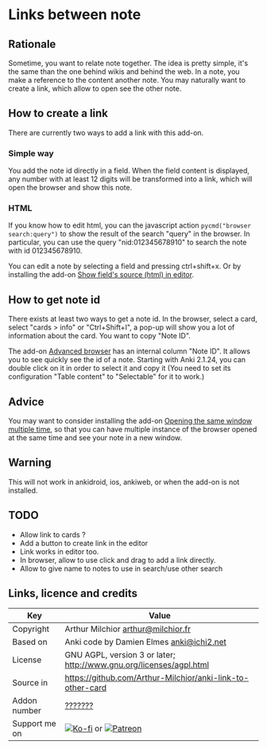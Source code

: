 # Links between note
## Rationale
Sometime, you want to relate note together. The idea is pretty simple,
it's the same than the one behind wikis and behind the web. In a note,
you make a reference to the content another note. You may naturally
want to create a link, which allow to open see the other note.

## How to create a link
There are currently two ways to add a link with this add-on.

### Simple way
You add the note id directly in a field. When the field content is
displayed, any number with at least 12 digits will be transformed into
a link, which will open the browser and show this note.

### HTML
If you know how to edit html, you can the javascript action `pycmd("browser search:query")` to show the result of the search "query" in the browser. In particular, you can use the query "nid:012345678910" to search the note with id 012345678910.

You can edit a note by selecting a field and pressing ctrl+shift+x. Or by installing the add-on [Show field's source (html) in editor](https://ankiweb.net/shared/info/1574324795).

## How to get note id
There exists at least two ways to get a note id. In the browser, select a card, select "cards > info" or "Ctrl+Shift+I", a pop-up will show you a lot of information about the card. You want to copy "Note ID".

The add-on [Advanced browser](https://ankiweb.net/shared/info/874215009) has an internal column "Note ID". It allows you to see quickly see the id of a note. Starting with Anki 2.1.24, you can double click on it in order to select it and copy it (You need to set its configuration "Table content" to "Selectable" for it to work.)

## Advice
You may want to consider installing the add-on [Opening the same window multiple time](https://ankiweb.net/shared/info/354407385), so that you can have multiple instance of the browser opened at the same time and see your note in a new window.

## Warning
This will not work in ankidroid, ios, ankiweb, or when the add-on is not installed.

## TODO
* Allow link to cards ?
* Add a button to create link in the editor
* Link works in editor too.
* In browser, allow to use click and drag to add a link directly.
* Allow to give name to notes to use in search/use other search

## Links, licence and credits

Key         |Value
------------|-------------------------------------------------------------------
Copyright   | Arthur Milchior <arthur@milchior.fr>
Based on    | Anki code by Damien Elmes <anki@ichi2.net>
License     | GNU AGPL, version 3 or later; http://www.gnu.org/licenses/agpl.html
Source in   | https://github.com/Arthur-Milchior/anki-link-to-other-card
Addon number| [???????](https://ankiweb.net/shared/info/???????)
Support me on| [![Ko-fi](https://ko-fi.com/img/Kofi_Logo_Blue.svg)](Ko-fi.com/arthurmilchior) or [![Patreon](http://www.milchior.fr/patreon.png)](https://www.patreon.com/bePatron?u=146206)
